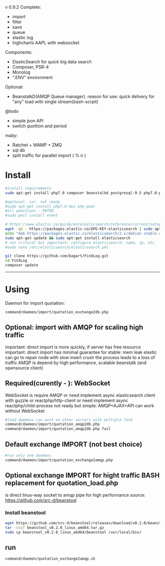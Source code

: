 v 0.9.2
Complete: 
 - import
 - filter
 - save
 - queue
 - elastic log
 - highcharts AAPL with websocket

Components:
 - ElasticSearch for quick big data search
 - Composer, PSR-4
 - Monolog
 - ".ENV"  environment

Optional:
 - BeanstalkD(AMQP Queue manager). reason for use: quick delivery for "any" load with single stream(bash-scrpit)

@todo
 - simple json API 
 - switch quottion and period
 
maby:
 - Ratchet + WAMP + ZMQ
 - sql db
 - split traffic for parallel import ( % n )
 
# Install
```bash
#install requirements
sudo apt-get install php7.0 composer beanstalkd postgresql-9.5 php7.0-pgsql php7.0-mbstring

#optional. cur. not ready 
#sudo apt-get install php7.0-dev php-pear
#all questions - ENTER
#sudo pecl install event

# https://www.elastic.co/guide/en/elasticsearch/reference/current/setup-repositories.html
wget -qO - https://packages.elastic.co/GPG-KEY-elasticsearch | sudo apt-key add -
echo "deb https://packages.elastic.co/elasticsearch/2.x/debian stable main" | sudo tee -a /etc/apt/sources.list.d/elasticsearch-2.x.list
sudo apt-get update && sudo apt-get install elasticsearch
# not critical but important: configure elasticsearch: name, ip, etc
#sudo nano /etc/elasticsearch/elasticsearch.yml

git clone https://github.com/bagart/FinXLog.git
cd FinXLog
composer update
```

-------------------------------
# Using
Daemon for import quotation:

```bash
command/daemon/import/quotation_exchange2db.php
```

## Optional: import with AMQP for scaling high traffic
important: direct import is more quickly, if server has free resource
important: direct import has minimal guarantee for stable: 
    mem leak
    elastic can go to repair node with slow insert
    crush the process leads to a loss of traffic
AMQP is depend by high performance, scalable beanstalk (and opensource client)


## Required(curently - ): WebSocket
WebSocket is require AMQP
    or need implement async elasticsearch client with guzzle or reactphp/http-client 
    or need implement async reactphp/child-process
not ready but simple:
    AMQP+AJAX+API can work without WebSocket
```bash
#load daemons can work on other servers with multiple fork
command/daemon/import/quotation_amqp2db.php
command/daemon/import/quotation_amqp2db.php fail
```



## Default exchange IMPORT (not best choice)
```bash
#run only one daemons
command/daemon/import/quotation_exchange2amqp.php
```

## Optional exchange IMPORT for hight traffic BASH replacement for quotation_load.php
is direct linux-way socket to amqp pipe for high performance
source: https://github.com/src-d/beanstool
### Install beanstool
```bash
wget https://github.com/src-d/beanstool/releases/download/v0.2.0/beanstool_v0.2.0_linux_amd64.tar.gz
tar -xvzf beanstool_v0.2.0_linux_amd64.tar.gz
sudo cp beanstool_v0.2.0_linux_amd64/beanstool /usr/local/bin/
```
## run
```bash
command/daemon/quotation_exchange2amqp.sh
```
